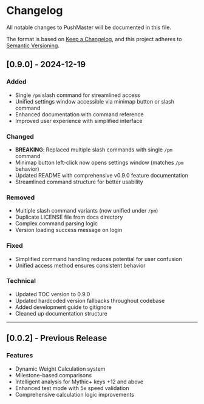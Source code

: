 # Changelog

All notable changes to PushMaster will be documented in this file.

The format is based on [Keep a Changelog](https://keepachangelog.com/en/1.0.0/),
and this project adheres to [Semantic Versioning](https://semver.org/spec/v2.0.0.html).

## [0.9.0] - 2024-12-19

### Added
- Single `/pm` slash command for streamlined access
- Unified settings window accessible via minimap button or slash command
- Enhanced documentation with command reference
- Improved user experience with simplified interface

### Changed
- **BREAKING**: Replaced multiple slash commands with single `/pm` command
- Minimap button left-click now opens settings window (matches `/pm` behavior)
- Updated README with comprehensive v0.9.0 feature documentation
- Streamlined command structure for better usability

### Removed
- Multiple slash command variants (now unified under `/pm`)
- Duplicate LICENSE file from docs directory
- Complex command parsing logic
- Version loading success message on login

### Fixed
- Simplified command handling reduces potential for user confusion
- Unified access method ensures consistent behavior

### Technical
- Updated TOC version to 0.9.0
- Updated hardcoded version fallbacks throughout codebase
- Added development guide to gitignore
- Cleaned up documentation structure

---

## [0.0.2] - Previous Release

### Features
- Dynamic Weight Calculation system
- Milestone-based comparisons
- Intelligent analysis for Mythic+ keys +12 and above
- Enhanced test mode with 5x speed validation
- Comprehensive calculation logic improvements 